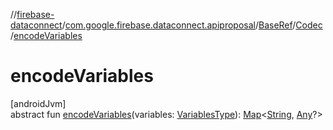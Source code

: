 //[firebase-dataconnect](../../../../index.md)/[com.google.firebase.dataconnect.apiproposal](../../index.md)/[BaseRef](../index.md)/[Codec](index.md)/[encodeVariables](encode-variables.md)

# encodeVariables

[androidJvm]\
abstract fun [encodeVariables](encode-variables.md)(variables: [VariablesType](index.md)): [Map](https://kotlinlang.org/api/latest/jvm/stdlib/kotlin.collections/-map/index.html)&lt;[String](https://kotlinlang.org/api/latest/jvm/stdlib/kotlin/-string/index.html), [Any](https://kotlinlang.org/api/latest/jvm/stdlib/kotlin/-any/index.html)?&gt;
